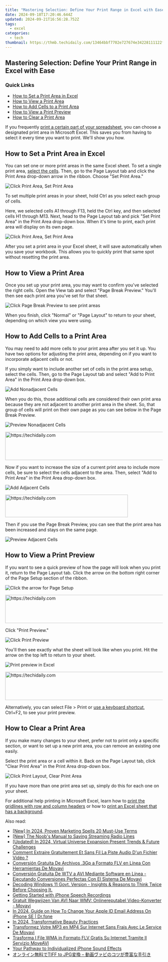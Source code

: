 ```yaml
---
title: "Mastering Selection: Define Your Print Range in Excel with Ease"
date: 2024-09-18T17:20:46.644Z
updated: 2024-09-21T16:56:28.752Z
tags:
  - excel
categories:
  - tech
thumbnail: https://thmb.techidaily.com/13464bbf7702e727674e34228111122f1f619fb5b014ebf3cf5f5ddd4c2dec0d.jpg
---
```


## Mastering Selection: Define Your Print Range in Excel with Ease

### Quick Links

* [How to Set a Print Area in Excel](https://facebook-video-content.techidaily.com/updated-engage-broadly-embedding-twitch-videos-on-fb-for-2024/)
* [How to View a Print Area](https://facebook-clips.techidaily.com/2024-approved-unlock-business-potentials-with-these-leading-15-facebook-market-analyzers/)
* [How to Add Cells to a Print Area](https://android-location-track.techidaily.com/in-2024-how-to-turn-off-google-location-to-stop-tracking-you-on-xiaomi-redmi-k70-pro-drfone-by-drfone-virtual-android/)
* [How to View a Print Preview](https://sim-unlock.techidaily.com/three-ways-to-sim-unlock-vivo-by-drfone-android/)
* [How to Clear a Print Area](https://win-dash.techidaily.com/gtx-1660-graphics-card-fast-and-simple-drivers-update-guide/)

 If you frequently [print a certain part of your spreadsheet](https://some-guidance.techidaily.com/updated-tuning-into-emotion-background-melodies-in-film/), you can choose a designated print area in Microsoft Excel. This saves you from having to select it every time you want to print. We'll show you how.

##  How to Set a Print Area in Excel

 You can set one or more print areas in the same Excel sheet. To set a single print area, [select the cells](https://buynow-tips.techidaily.com/exploring-a-ravaged-world-on-motorcycle-in-days-gone-our-comprehhavis-review/). Then, go to the Page Layout tab and click the Print Area drop-down arrow in the ribbon. Choose "Set Print Area."

![Click Print Area, Set Print Area](https://static1.howtogeekimages.com/wordpress/wp-content/uploads/2021/10/SetArea-ExcelPrintArea.png) 

 To set multiple print areas in your sheet, hold Ctrl as you select each group of cells.

 Here, we selected cells A1 through F13, held the Ctrl key, and then selected cells H1 through M13\. Next, head to the Page Layout tab and pick "Set Print Area" in the Print Area drop-down box. When it's time to print, each print area will display on its own page.

![Click Print Area, Set Print Area](https://static1.howtogeekimages.com/wordpress/wp-content/uploads/2021/10/SetMultiple-ExcelPrintArea.png) 

 After you set a print area in your Excel sheet, it will save automatically when you save your workbook. This allows you to quickly print that same spot without resetting the print area.

##  How to View a Print Area

 Once you set up your print area, you may want to confirm you've selected the right cells. Open the View tab and select "Page Break Preview." You'll then see each print area you've set for that sheet.

![Click Page Break Preview to see print areas](https://static1.howtogeekimages.com/wordpress/wp-content/uploads/2021/10/PageBreakPreview-ExcelPrintArea.png) 

 When you finish, click "Normal" or "Page Layout" to return to your sheet, depending on which view you were using.

##  How to Add Cells to a Print Area

 You may need to add more cells to your print area after you set it up. You have two options for adjusting the print area, depending on if you want to incorporate adjacent cells or not.

 If you simply want to include another set of cells in the print area setup, select the cells. Then, go to the Page Layout tab and select "Add to Print Area" in the Print Area drop-down box.

![Add Nonadjacent Cells](https://static1.howtogeekimages.com/wordpress/wp-content/uploads/2021/10/AddNonAdjacentCells-ExcelPrintArea.png) 

 When you do this, those additional cells are considered their own print area because they are not adjacent to another print area in the sheet. So, that group of cells will print on their own page as you can see below in the Page Break Preview.

![Preview Nonadjacent Cells](https://static1.howtogeekimages.com/wordpress/wp-content/uploads/2021/10/PageBreakPreviewNonAdjacentCells-ExcelPrintArea.png) 

<!-- affiliate ads begin -->
<a href="https://appsumo.8odi.net/c/5597632/2087408/7443" target="_top" id="2087408">
  <img src="//a.impactradius-go.com/display-ad/7443-2087408" border="0" alt="https://techidaily.com" width="728" height="90"/>
</a>
<img height="0" width="0" src="https://appsumo.8odi.net/i/5597632/2087408/7443" style="position:absolute;visibility:hidden;" border="0" />
<!-- affiliate ads end -->

 Now if you want to increase the size of a current print area to include more cells, be sure to select the cells adjacent to the area. Then, select "Add to Print Area" in the Print Area drop-down box.

![Add Adjacent Cells](https://static1.howtogeekimages.com/wordpress/wp-content/uploads/2021/10/AddAdjacentCells-ExcelPrintArea.png) 

<!-- affiliate ads begin -->
<a href="https://aligracehair.sjv.io/c/5597632/2135417/19272" target="_top" id="2135417">
  <img src="//a.impactradius-go.com/display-ad/19272-2135417" border="0" alt="https://techidaily.com" width="392" height="72"/>
</a>
<img height="0" width="0" src="https://aligracehair.sjv.io/i/5597632/2135417/19272" style="position:absolute;visibility:hidden;" border="0" />
<!-- affiliate ads end -->

 Then if you use the Page Break Preview, you can see that the print area has been increased and stays on the same page.

![Preview Adjacent Cells](https://static1.howtogeekimages.com/wordpress/wp-content/uploads/2021/10/PageBreakPreviewAdjacentCells-ExcelPrintArea.png) 

##  How to View a Print Preview

 If you want to see a quick preview of how the page will look when you print it, return to the Page Layout tab. Click the arrow on the bottom right corner of the Page Setup section of the ribbon.

![Click the arrow for Page Setup](https://static1.howtogeekimages.com/wordpress/wp-content/uploads/2021/10/PageSetup-ExcelPrintArea.png) 

<!-- affiliate ads begin -->
<a href="https://appsumo.8odi.net/c/5597632/2144272/7443" target="_top" id="2144272">
  <img src="//a.impactradius-go.com/display-ad/7443-2144272" border="0" alt="https://techidaily.com" width="728" height="90"/>
</a>
<img height="0" width="0" src="https://appsumo.8odi.net/i/5597632/2144272/7443" style="position:absolute;visibility:hidden;" border="0" />
<!-- affiliate ads end -->

 Click "Print Preview."

![Click Print Preview](https://static1.howtogeekimages.com/wordpress/wp-content/uploads/2021/10/PageSetupPrintPreview-ExcelPrintArea.png) 

 You'll then see exactly what the sheet will look like when you print. Hit the arrow on the top left to return to your sheet.

![Print preview in Excel](https://static1.howtogeekimages.com/wordpress/wp-content/uploads/2021/10/PrintPreview-ExcelPrintArea.png) 

<!-- affiliate ads begin -->
<a href="https://appsumo.8odi.net/c/5597632/2075462/7443" target="_top" id="2075462">
  <img src="//a.impactradius-go.com/display-ad/7443-2075462" border="0" alt="https://techidaily.com" width="728" height="90"/>
</a>
<img height="0" width="0" src="https://appsumo.8odi.net/i/5597632/2075462/7443" style="position:absolute;visibility:hidden;" border="0" />
<!-- affiliate ads end -->

 Alternatively, you can select File > Print or [use a keyboard shortcut](https://eaxpv-info.techidaily.com/updated-2024-approved-high-definition-ready-enabling-av1-on-youtube/), Ctrl+F2, to see your print preview.

##  How to Clear a Print Area

 If you make many changes to your sheet, prefer not to print only a specific section, or want to set up a new print area, you can remove an existing one easily.

 Select the print area or a cell within it. Back on the Page Layout tab, click "Clear Print Area" in the Print Area drop-down box.

![Click Print Layout, Clear Print Area](https://static1.howtogeekimages.com/wordpress/wp-content/uploads/2021/10/PageLayoutClear-ExcelPrintArea.png) 

 If you have more than one print area set up, simply do this for each one on your sheet.

 For additional help printing in Microsoft Excel, learn how to [print the gridlines with row and column headers](https://unlock-android.techidaily.com/in-2024-pattern-locks-are-unsafe-secure-your-zte-blade-a73-5g-phone-now-with-these-tips-by-drfone-android/) or how to [print an Excel sheet that has a background](https://article-posts.techidaily.com/new-the-essence-of-burst-in-gopro-filming-techniques/).

<ins class="adsbygoogle"
     style="display:block"
     data-ad-format="autorelaxed"
     data-ad-client="ca-pub-7571918770474297"
     data-ad-slot="1223367746"></ins>

<ins class="adsbygoogle"
     style="display:block"
     data-ad-client="ca-pub-7571918770474297"
     data-ad-slot="8358498916"
     data-ad-format="auto"
     data-full-width-responsive="true"></ins>

<span class="atpl-alsoreadstyle">Also read:</span>
<div><ul>
<li><a href="https://article-helps.techidaily.com/new-in-2024-proven-marketing-spells-20-must-use-terms/"><u>[New] In 2024, Proven Marketing Spells 20 Must-Use Terms</u></a></li>
<li><a href="https://some-approaches.techidaily.com/new-the-noobs-manual-to-saving-streaming-radio-lines/"><u>[New] The Noob's Manual to Saving Streaming Radio Lines</u></a></li>
<li><a href="https://fox-friendly.techidaily.com/updated-in-2024-virtual-universe-expansion-present-trends-and-future-challenges/"><u>[Updated] In 2024, Virtual Universe Expansion Present Trends & Future Challenges</u></a></li>
<li><a href="https://win-forum.techidaily.com/comment-extraire-gratuitement-et-sans-fil-la-piste-audio-dun-fichier-video/"><u>Comment Extraire Gratuitement Et Sans Fil La Piste Audio D'un Fichier Vidéo ?</u></a></li>
<li><a href="https://win-forum.techidaily.com/conversion-gratuita-de-archivos-3gp-a-formato-flv-en-linea-con-herramientas-de-movavi/"><u>Conversión Gratuita De Archivos .3Gp a Formato FLV en Línea Con Herramientas De Movavi</u></a></li>
<li><a href="https://win-forum.techidaily.com/conversion-gratuita-de-wtv-a-avi-mediante-software-en-linea-ejecutando-conversiones-perfectas-con-el-sistema-de-movavi/"><u>Conversión Gratuita De WTV a AVI Mediante Software en Línea - Ejecutando Conversiones Perfectas Con El Sistema De Movavi</u></a></li>
<li><a href="https://some-tips.techidaily.com/decoding-windows-11-govt-version-insights-and-reasons-to-think-twice-before-choosing-it/"><u>Decoding Windows 11 Govt. Version - Insights & Reasons to Think Twice Before Choosing It.</u></a></li>
<li><a href="https://digital-screen-recording.techidaily.com/getting-started-with-iphone-speech-recordings/"><u>Getting Started with iPhone Speech Recordings</u></a></li>
<li><a href="https://win-forum.techidaily.com/gratuit-wegwijzen-van-avi-naar-wmv-onlinereputabel-video-konverter-movavi/"><u>Gratuit Wegwijzen Van AVI Naar WMV: Onlinereputabel Video-Konverter - Movavi</u></a></li>
<li><a href="https://iphone-unlock.techidaily.com/in-2024-guide-on-how-to-change-your-apple-id-email-address-on-iphone-se-drfone-by-drfone-ios/"><u>In 2024, Guide on How To Change Your Apple ID Email Address On iPhone SE | Dr.fone</u></a></li>
<li><a href="https://fox-friendly.techidaily.com/in-2024-transformative-beauty-practices/"><u>In 2024, Transformative Beauty Practices</u></a></li>
<li><a href="https://win-forum.techidaily.com/transformez-votre-mp3-en-mp4-sur-internet-sans-frais-avec-le-service-de-movavi/"><u>Transformez Votre MP3 en MP4 Sur Internet Sans Frais Avec Le Service De Movavi</u></a></li>
<li><a href="https://win-forum.techidaily.com/trasforma-i-file-wma-in-formato-flv-gratis-su-internet-tramite-il-servizio-moveavi/"><u>Trasforma I File WMA in Formato FLV Gratis Su Internet Tramite Il Servizio MoveAVI</u></a></li>
<li><a href="https://extra-tips.techidaily.com/your-pathway-to-individualized-iphone-sound-effects/"><u>Your Pathway to Individualized iPhone Sound Effects</u></a></li>
<li><a href="https://win-forum.techidaily.com/tiff-to-jpg/"><u>オンライン無料でTIFF to JPG変換 – 動画ヴァビのコツが豊富な手引き</u></a></li>
</ul></div>

